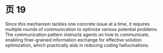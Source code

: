 # 页 19
Since this mechanism tackles one concrete issue at a time, it requires multiple rounds of communication to optimize various potential problems. The communication pattern instructs agents on how to communicate, enabling finer-grained information exchange for effective solution optimization, which practically aids in reducing coding hallucinations.